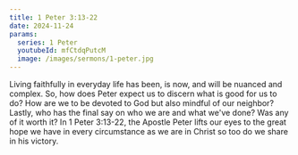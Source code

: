 ```yaml
---
title: 1 Peter 3:13-22
date: 2024-11-24
params:
  series: 1 Peter
  youtubeId: mfCtdqPutcM
  image: /images/sermons/1-peter.jpg
---
```


Living faithfully in everyday life has been, is now, and will be nuanced and complex. So, how does Peter expect us to discern what is good for us to do? How are we to be devoted to God but also mindful of our neighbor? Lastly, who has the final say on who we are and what we've done? Was any of it worth it? In 1 Peter 3:13-22, the Apostle Peter lifts our eyes to the great hope we have in every circumstance as we are in Christ so too do we share in his victory.
